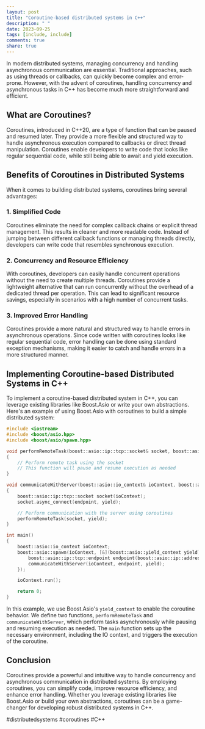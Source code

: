 ```yaml
---
layout: post
title: "Coroutine-based distributed systems in C++"
description: " "
date: 2023-09-25
tags: [include, include]
comments: true
share: true
---
```


In modern distributed systems, managing concurrency and handling asynchronous communication are essential. Traditional approaches, such as using threads or callbacks, can quickly become complex and error-prone. However, with the advent of coroutines, handling concurrency and asynchronous tasks in C++ has become much more straightforward and efficient.

## What are Coroutines?

Coroutines, introduced in C++20, are a type of function that can be paused and resumed later. They provide a more flexible and structured way to handle asynchronous execution compared to callbacks or direct thread manipulation. Coroutines enable developers to write code that looks like regular sequential code, while still being able to await and yield execution.

## Benefits of Coroutines in Distributed Systems

When it comes to building distributed systems, coroutines bring several advantages:

### 1. Simplified Code

Coroutines eliminate the need for complex callback chains or explicit thread management. This results in cleaner and more readable code. Instead of jumping between different callback functions or managing threads directly, developers can write code that resembles synchronous execution.

### 2. Concurrency and Resource Efficiency

With coroutines, developers can easily handle concurrent operations without the need to create multiple threads. Coroutines provide a lightweight alternative that can run concurrently without the overhead of a dedicated thread per operation. This can lead to significant resource savings, especially in scenarios with a high number of concurrent tasks.

### 3. Improved Error Handling

Coroutines provide a more natural and structured way to handle errors in asynchronous operations. Since code written with coroutines looks like regular sequential code, error handling can be done using standard exception mechanisms, making it easier to catch and handle errors in a more structured manner.

## Implementing Coroutine-based Distributed Systems in C++

To implement a coroutine-based distributed system in C++, you can leverage existing libraries like Boost.Asio or write your own abstractions. Here's an example of using Boost.Asio with coroutines to build a simple distributed system:

```cpp
#include <iostream>
#include <boost/asio.hpp>
#include <boost/asio/spawn.hpp>

void performRemoteTask(boost::asio::ip::tcp::socket& socket, boost::asio::yield_context yield)
{
    // Perform remote task using the socket
    // This function will pause and resume execution as needed
}

void communicateWithServer(boost::asio::io_context& ioContext, boost::asio::ip::tcp::endpoint& endpoint, boost::asio::yield_context yield)
{
    boost::asio::ip::tcp::socket socket(ioContext);
    socket.async_connect(endpoint, yield);

    // Perform communication with the server using coroutines
    performRemoteTask(socket, yield);
}

int main()
{
    boost::asio::io_context ioContext;
    boost::asio::spawn(ioContext, [&](boost::asio::yield_context yield) {
        boost::asio::ip::tcp::endpoint endpoint(boost::asio::ip::address::from_string("127.0.0.1"), 8080);
        communicateWithServer(ioContext, endpoint, yield);
    });

    ioContext.run();

    return 0;
}
```

In this example, we use Boost.Asio's `yield_context` to enable the coroutine behavior. We define two functions, `performRemoteTask` and `communicateWithServer`, which perform tasks asynchronously while pausing and resuming execution as needed. The `main` function sets up the necessary environment, including the IO context, and triggers the execution of the coroutine.

## Conclusion

Coroutines provide a powerful and intuitive way to handle concurrency and asynchronous communication in distributed systems. By employing coroutines, you can simplify code, improve resource efficiency, and enhance error handling. Whether you leverage existing libraries like Boost.Asio or build your own abstractions, coroutines can be a game-changer for developing robust distributed systems in C++.

#distributedsystems #coroutines #C++